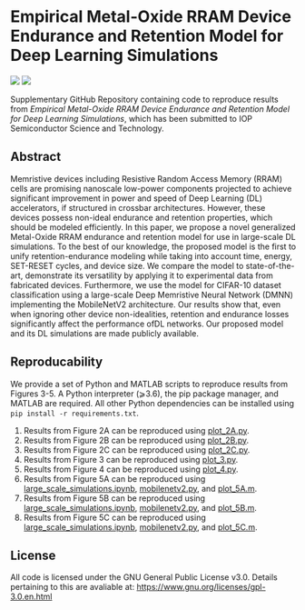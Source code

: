 # Empirical Metal-Oxide RRAM Device Endurance and Retention Model for Deep Learning Simulations

![](https://img.shields.io/badge/license-GPL-blue.svg)
[![](https://img.shields.io/badge/python-3.6+-blue.svg)](https://www.python.org/)

Supplementary GitHub Repository containing code to reproduce results from *Empirical Metal-Oxide RRAM Device Endurance and Retention Model for Deep Learning Simulations*, which has been submitted to IOP Semiconductor Science and Technology.

## Abstract
Memristive devices including Resistive Random Access Memory (RRAM) cells are promising nanoscale low-power components projected to achieve significant improvement in power and speed of Deep Learning (DL) accelerators, if structured in crossbar architectures. However, these devices possess non-ideal endurance and retention properties, which should be modeled efficiently. In this paper, we propose a novel generalized Metal-Oxide RRAM endurance and retention model for use in large-scale DL simulations. To the best of our knowledge, the proposed model is the first to unify retention-endurance modeling while taking into account time, energy, SET-RESET cycles, and device size. We compare the model to state-of-the-art, demonstrate its versatility by applying it to experimental data from fabricated devices. Furthermore, we use the model for CIFAR-10 dataset classification using a large-scale Deep Memristive Neural Network (DMNN) implementing the MobileNetV2 architecture. Our results show that, even when ignoring other device non-idealities, retention and endurance losses significantly affect the performance ofDL networks. Our proposed model and its DL simulations are made publicly available.

## Reproducability
We provide a set of Python and MATLAB scripts to reproduce results from Figures 3-5. A Python interpreter (⩾3.6), the pip package manager, and MATLAB are required. All other Python dependencies can be installed using `pip install -r requirements.txt`.

1. Results from Figure 2A can be reproduced using [plot_2A.py](plot_2A.py).
2. Results from Figure 2B can be reproduced using [plot_2B.py](plot_2B.py).
3. Results from Figure 2C can be reproduced using [plot_2C.py](plot_2C.py).
4. Results from Figure 3 can be reproduced using [plot_3.py](plot_3.py).
5. Results from Figure 4 can be reproduced using [plot_4.py](plot_4.py).
6. Results from Figure 5A can be reproduced using [large_scale_simulations.ipynb](large_scale_simulations.ipynb), [mobilenetv2.py](mobilenetv2.py), and [plot_5A.m](plot_5A.m).
7. Results from Figure 5B can be reproduced using [large_scale_simulations.ipynb](large_scale_simulations.ipynb), [mobilenetv2.py](mobilenetv2.py), and [plot_5B.m](plot_5B.m).
8. Results from Figure 5C can be reproduced using [large_scale_simulations.ipynb](large_scale_simulations.ipynb), [mobilenetv2.py](mobilenetv2.py), and [plot_5C.m](plot_5C.m).

## License
All code is licensed under the GNU General Public License v3.0. Details pertaining to this are avaliable at: https://www.gnu.org/licenses/gpl-3.0.en.html
